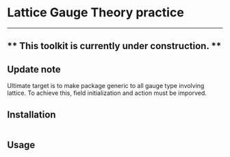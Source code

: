 # Lattice Gauge Theory practice
---
** This toolkit is currently under construction. **
---

## Update note
Ultimate target is to make package generic to all gauge type involving lattice.
To achieve this, field initialization and action must be imporved.

## Installation
```

```


## Usage
```

```
